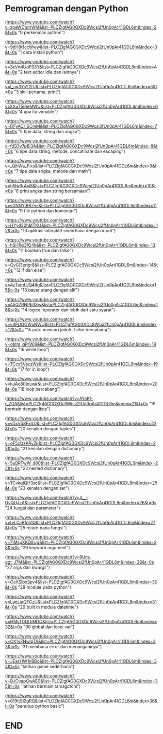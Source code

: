 # Pemrograman dengan Python
(https://www.youtube.com/watch?v=zpeWE1utrWM&list=PLCZlgfAG0GXDc9Wcsi2fUn0pAr41GDL6m&index=2&t=0s "0 perkenalan python")
(https://www.youtube.com/watch?v=9dH8t1ccWww&list=PLCZlgfAG0GXDc9Wcsi2fUn0pAr41GDL6m&index=3&t=0s "1 cara install python")
(https://www.youtube.com/watch?v=3cVn4UoP03Y&list=PLCZlgfAG0GXDc9Wcsi2fUn0pAr41GDL6m&index=4&t=0s "2 text editor idle dan lainnya")
(https://www.youtube.com/watch?v=I_rw3YsY2fU&list=PLCZlgfAG0GXDc9Wcsi2fUn0pAr41GDL6m&index=5&t=0s "3 skill pertama, print")
(https://www.youtube.com/watch?v=XXuT5l6eMWU&list=PLCZlgfAG0GXDc9Wcsi2fUn0pAr41GDL6m&index=6&t=0s "4 apa itu variable")
(https://www.youtube.com/watch?v=DFyAQl_SCmM&list=PLCZlgfAG0GXDc9Wcsi2fUn0pAr41GDL6m&index=7&t=0s "5 tipe data, string dan angka")
(https://www.youtube.com/watch?v=fdB3v7pBj3A&list=PLCZlgfAG0GXDc9Wcsi2fUn0pAr41GDL6m&index=8&t=0s "6 tipe data string, metode, concatinate dan escaping")
(https://www.youtube.com/watch?v=_QihWa_Fixs&list=PLCZlgfAG0GXDc9Wcsi2fUn0pAr41GDL6m&index=9&t=0s "7 tipe data angka, metode dan math")
(https://www.youtube.com/watch?v=tj5lwRr4xi8&list=PLCZlgfAG0GXDc9Wcsi2fUn0pAr41GDL6m&index=10&t=0s "8 print angka dan string bersamaan")
(https://www.youtube.com/watch?v=vGNNYJtBZvs&list=PLCZlgfAG0GXDc9Wcsi2fUn0pAr41GDL6m&index=11&t=0s "9 file python dan komentar")
(https://www.youtube.com/watch?v=HYyd22hMTKU&list=PLCZlgfAG0GXDc9Wcsi2fUn0pAr41GDL6m&index=12&t=0s "10 aplikasi interaktif sederhana dengan input")
(https://www.youtube.com/watch?v=hSH1ig3fQ4k&list=PLCZlgfAG0GXDc9Wcsi2fUn0pAr41GDL6m&index=13&t=0s "11 boolean true dan false")
(https://www.youtube.com/watch?v=QyGl3erigr8&list=PLCZlgfAG0GXDc9Wcsi2fUn0pAr41GDL6m&index=14&t=0s "12 if dan else")
(https://www.youtube.com/watch?v=4zTpmfUQ48g&list=PLCZlgfAG0GXDc9Wcsi2fUn0pAr41GDL6m&index=15&t=0s "13 bayar utang dengan elif")
(https://www.youtube.com/watch?v=A5QZRNPb3Xw&list=PLCZlgfAG0GXDc9Wcsi2fUn0pAr41GDL6m&index=16&t=0s "14 logical operator dan lebih dari satu syarat")
(https://www.youtube.com/watch?v=v4PUQOWuNWU&list=PLCZlgfAG0GXDc9Wcsi2fUn0pAr41GDL6m&index=17&t=0s "15 putri mencari jodoh if else bercabang")
(https://www.youtube.com/watch?v=obtm_qPrWI8&list=PLCZlgfAG0GXDc9Wcsi2fUn0pAr41GDL6m&index=18&t=0s "16 while loop")
(https://www.youtube.com/watch?v=TCcx5VsczWs&list=PLCZlgfAG0GXDc9Wcsi2fUn0pAr41GDL6m&index=19&t=0s "17 for in loop")
(https://www.youtube.com/watch?v=hJAe80iquwk&list=PLCZlgfAG0GXDc9Wcsi2fUn0pAr41GDL6m&index=20&t=0s "18 loop bercabang")
(https://www.youtube.com/watch?v=AYaKI-r_ZOA&list=PLCZlgfAG0GXDc9Wcsi2fUn0pAr41GDL6m&index=21&t=0s "19 bermain dengan lists")
(https://www.youtube.com/watch?v=vDxV58FxlL0&list=PLCZlgfAG0GXDc9Wcsi2fUn0pAr41GDL6m&index=22&t=0s "20 kenalan dengan tuples")
(https://www.youtube.com/watch?v=oF5cUzKRvZk&list=PLCZlgfAG0GXDc9Wcsi2fUn0pAr41GDL6m&index=23&t=0s "21 kenalan dengan dictionary")
(https://www.youtube.com/watch?v=5uBRFwW_d80&list=PLCZlgfAG0GXDc9Wcsi2fUn0pAr41GDL6m&index=24&t=0s "22 nested dictionary")
(https://www.youtube.com/watch?v=TCvkqiQH3sc&list=PLCZlgfAG0GXDc9Wcsi2fUn0pAr41GDL6m&index=25&t=0s "23 kenalan dengan set")
(https://www.youtube.com/watch?v=4__-DvQUJzA&list=PLCZlgfAG0GXDc9Wcsi2fUn0pAr41GDL6m&index=26&t=0s "24 fungsi dan parameter")
(https://www.youtube.com/watch?v=tvLCaBfoh1Q&list=PLCZlgfAG0GXDc9Wcsi2fUn0pAr41GDL6m&index=27&t=0s "25 return pada fungsi")
(https://www.youtube.com/watch?v=7iMspXKQ8Ug&list=PLCZlgfAG0GXDc9Wcsi2fUn0pAr41GDL6m&index=28&t=0s "26 keyword argument")
(https://www.youtube.com/watch?v=9Um-ggt_J7M&list=PLCZlgfAG0GXDc9Wcsi2fUn0pAr41GDL6m&index=29&t=0s "27 args dan kwargs")
(https://www.youtube.com/watch?v=OeXSlbxSpv4&list=PLCZlgfAG0GXDc9Wcsi2fUn0pAr41GDL6m&index=30&t=0s "28 module pada python")
(https://www.youtube.com/watch?v=LagLiaQFCzU&list=PLCZlgfAG0GXDc9Wcsi2fUn0pAr41GDL6m&index=31&t=0s "29 built in module datetime")
(https://www.youtube.com/watch?v=HMsTDQUiMDQ&list=PLCZlgfAG0GXDc9Wcsi2fUn0pAr41GDL6m&index=32&t=0s "30 global dan local var")
(https://www.youtube.com/watch?v=OX1vZNwlqTA&list=PLCZlgfAG0GXDc9Wcsi2fUn0pAr41GDL6m&index=33&t=0s "31 membaca error dan menanganinya")
(https://www.youtube.com/watch?v=JEazHW1nBBc&list=PLCZlgfAG0GXDc9Wcsi2fUn0pAr41GDL6m&index=34&t=0s "latihan game sederhana")
(https://www.youtube.com/watch?v=BJOvapGwAE0&list=PLCZlgfAG0GXDc9Wcsi2fUn0pAr41GDL6m&index=35&t=0s "latihan bermain tamagotchi")
(https://www.youtube.com/watch?v=019ttSl2gRQ&list=PLCZlgfAG0GXDc9Wcsi2fUn0pAr41GDL6m&index=36&t=0s "penutup python basic")
# END
